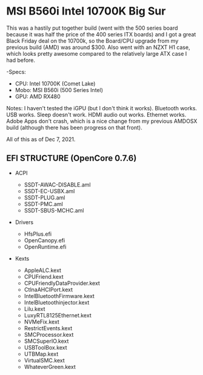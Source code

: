 # MSI B560i Intel 10700K Big Sur
This was a hastily put together build (went with the 500 series board because it was half the price of the 400 series ITX boards) and I got a great Black Friday deal on the 10700k, so the Board/CPU upgrade from my previous build (AMD) was around $300. Also went with an NZXT H1 case, which looks pretty awesome compared to the relatively large ATX case I had before. 

-Specs:
  - CPU: Intel 10700K (Comet Lake)
  - Mobo: MSI B560i (500 Series Intel)
  - GPU: AMD RX480

Notes: I haven't tested the iGPU (but I don't think it works). Bluetooth works. USB works. Sleep doesn't work. HDMI audio out works. Ethernet works. Adobe Apps don't crash, which is a nice change from my previous AMDOSX build (although there has been progress on that front).

All of this as of Dec 7, 2021.

## EFI STRUCTURE (OpenCore 0.7.6)

- ACPI
  - SSDT-AWAC-DISABLE.aml
  - SSDT-EC-USBX.aml
  - SSDT-PLUG.aml
  - SSDT-PMC.aml
  - SSDT-SBUS-MCHC.aml

- Drivers
  - HfsPlus.efi
  - OpenCanopy.efi
  - OpenRuntime.efi

- Kexts
  - AppleALC.kext
  - CPUFriend.kext
  - CPUFriendlyDataProvider.kext
  - CtlnaAHCIPort.kext
  - IntelBluetoothFirmware.kext
  - IntelBluetoothinjector.kext
  - Lilu.kext
  - LuxyRTL8125Ethernet.kext
  - NVMeFix.kext
  - RestrictEvents.kext
  - SMCProcessor.kext
  - SMCSuperIO.kext
  - USBToolBox.kext
  - UTBMap.kext
  - VirtualSMC.kext
  - WhateverGreen.kext
